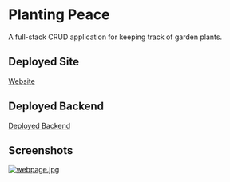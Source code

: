 # Planting Peace

A full-stack CRUD application for keeping track of garden plants.

## Deployed Site

[Website](https://planting-peace.netlify.app/dashboard)

## Deployed Backend

[Deployed Backend](https://planting-peace-api.herokuapp.com/plants)

## Screenshots

[![webpage.jpg](https://i.postimg.cc/N099QfL0/webpage.jpg)](https://postimg.cc/t1bC5b30)


